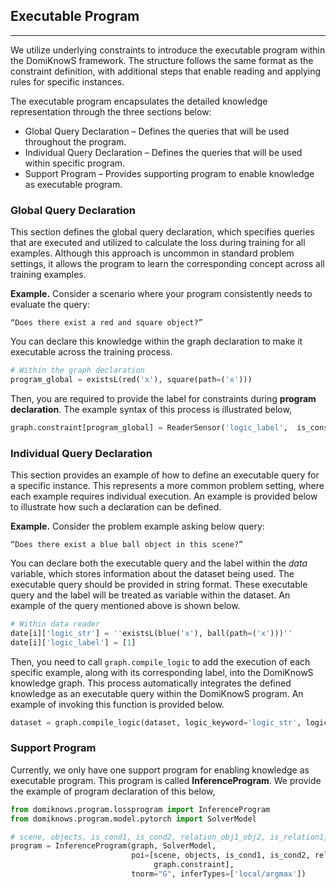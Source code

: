 ## Executable Program

---

We utilize underlying constraints to introduce the executable program within the DomiKnowS framework.
The structure follows the same format as the constraint definition, with additional steps that enable reading and applying rules for specific instances.

The executable program encapsulates the detailed knowledge representation through the three sections below:
- Global Query Declaration – Defines the queries that will be used throughout the program.
- Individual Query Declaration  – Defines the queries that will be used within specific program.
- Support Program – Provides supporting program to enable knowledge as executable program.

### Global Query Declaration 
This section defines the global query declaration, which specifies queries that are executed and utilized to calculate the loss during training for all examples.
Although this approach is uncommon in standard problem settings, it allows the program to learn the corresponding concept across all training examples.

**Example.**
Consider a scenario where your program consistently needs to evaluate the query:

```text
“Does there exist a red and square object?”
```


You can declare this knowledge within the graph declaration to make it executable across the training process.

```python
# Within the graph declaration
program_global = existsL(red('x'), square(path=('x')))
```

Then, you are required to provide the label for constraints during **program declaration**. 
The example syntax of this process is illustrated below,
```python
graph.constraint[program_global] = ReaderSensor('logic_label',  is_constraint=True, label=True)
```

### Individual Query Declaration
This section provides an example of how to define an executable query for a specific instance.
This represents a more common problem setting, where each example requires individual execution.
An example is provided below to illustrate how such a declaration can be defined.

**Example.**
Consider the problem example asking below query:

```text
“Does there exist a blue ball object in this scene?”
```

You can declare both the executable query and the label within the *data* variable, which stores information about the dataset being used.
The executable query should be provided in string format.
These executable query and the label will be treated as variable within the dataset.
An example of the query mentioned above is shown below.

```python
# Within data reader
date[i]['logic_str'] = ''existsL(blue('x'), ball(path=('x')))''
date[i]['logic_label'] = [1]
```

Then, you need to call ``graph.compile_logic`` to add the execution of each specific example, along with its corresponding label, into the DomiKnowS knowledge graph.
This process automatically integrates the defined knowledge as an executable query within the DomiKnowS program.
An example of invoking this function is provided below.

```python
dataset = graph.compile_logic(dataset, logic_keyword='logic_str', logic_label_keyword='logic_label')
```


### Support Program


Currently, we only have one support program for enabling knowledge as executable program. This program is called 
**InferenceProgram**. We provide the example of program declaration of this below,


```python
from domiknows.program.lossprogram import InferenceProgram
from domiknows.program.model.pytorch import SolverModel

# scene, objects, is_cond1, is_cond2, relation_obj1_obj2, is_relation1, is_relation2 are variable relevant to executable queries.
program = InferenceProgram(graph, SolverModel,
                           poi=[scene, objects, is_cond1, is_cond2, relation_obj1_obj2, is_relation1, is_relation2,
                                graph.constraint],
                           tnorm="G", inferTypes=['local/argmax'])
```

